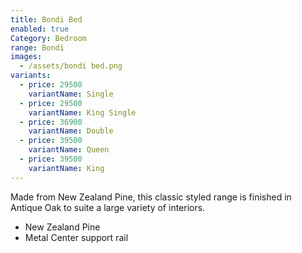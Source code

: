 ```yaml
---
title: Bondi Bed
enabled: true
Category: Bedroom
range: Bondi
images:
  - /assets/bondi bed.png
variants:
  - price: 29500
    variantName: Single
  - price: 29500
    variantName: King Single
  - price: 36900
    variantName: Double
  - price: 39500
    variantName: Queen
  - price: 39500
    variantName: King
---
```


Made from New Zealand Pine, this classic styled range is finished in Antique Oak to suite a large variety of interiors.

- New Zealand Pine
- Metal Center support rail
